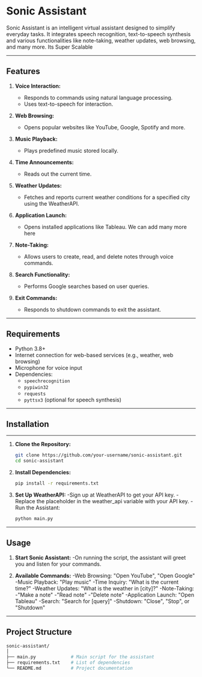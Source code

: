 # Sonic Assistant

Sonic Assistant is an intelligent virtual assistant designed to simplify everyday tasks. 
It integrates speech recognition, text-to-speech synthesis and various functionalities like note-taking, weather updates, web browsing, and many more.
Its Super Scalable

---


## Features

1. **Voice Interaction:**
   - Responds to commands using natural language processing.
   - Uses text-to-speech for interaction.

2. **Web Browsing:**
   - Opens popular websites like YouTube, Google, Spotify and more.

3. **Music Playback:**
   - Plays predefined music stored locally.

4. **Time Announcements:**
   - Reads out the current time.

5. **Weather Updates:**
   - Fetches and reports current weather conditions for a specified city using the WeatherAPI.

6. **Application Launch:**
   - Opens installed applications like Tableau. We can add many more here

7. **Note-Taking:**
   - Allows users to create, read, and delete notes through voice commands.

8. **Search Functionality:**
   - Performs Google searches based on user queries.

9. **Exit Commands:**
   - Responds to shutdown commands to exit the assistant.

---

## Requirements

- Python 3.8+
- Internet connection for web-based services (e.g., weather, web browsing)
- Microphone for voice input
- Dependencies:
  - `speechrecognition`
  - `pypiwin32`
  - `requests`
  - `pyttsx3` (optional for speech synthesis)

---

## Installation
---

1. **Clone the Repository:**
   ```bash
   git clone https://github.com/your-username/sonic-assistant.git
   cd sonic-assistant
   ```

2. **Install Dependencies:**
   ```bash
   pip install -r requirements.txt
   ```

3. **Set Up WeatherAPI:**
   -Sign up at WeatherAPI to get your API key.
   -Replace the placeholder in the weather_api variable with your API key.
   -Run the Assistant:
   ```bash   
   python main.py
   ```
---
## Usage
1. **Start Sonic Assistant:**
   -On running the script, the assistant will greet you and listen for your commands.

2. **Available Commands:**
   -Web Browsing: "Open YouTube", "Open Google"
   -Music Playback: "Play music"
   -Time Inquiry: "What is the current time?"
   -Weather Updates: "What is the weather in [city]?"
   -Note-Taking:
      -"Make a note"
      -"Read note"
      -"Delete note"
   -Application Launch: "Open Tableau"
   -Search: "Search for [query]"
   -Shutdown: "Close", "Stop", or "Shutdown"

---

## Project Structure
```bash
sonic-assistant/
│
├── main.py             # Main script for the assistant
├── requirements.txt    # List of dependencies
└── README.md           # Project documentation
```

